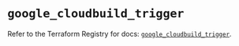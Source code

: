 # `google_cloudbuild_trigger`

Refer to the Terraform Registry for docs: [`google_cloudbuild_trigger`](https://registry.terraform.io/providers/hashicorp/google/6.3.0/docs/resources/cloudbuild_trigger).
